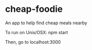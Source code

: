 # cheap-foodie
An app to help find cheap meals nearby

To run on Unix/OSX: npm start

Then, go to localhost:3000
